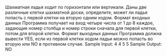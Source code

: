 Шахматная ладья ходит по горизонтали или вертикали. Даны две различные клетки шахматной доски, определите, может ли ладья попасть с первой клетки на вторую одним ходом.
Формат входных данных
Программа получает на вход четыре числа от 1 до 8 каждое, задающие номер столбца и номер строки сначала для первой клетки, потом для второй клетки.
Формат выходных данных
Программа должна вывести YES, если из первой клетки ходом ладьи можно попасть во вторую или NO в противном случае.
Sample Input:
4
4
5
5
Sample Output:
NO